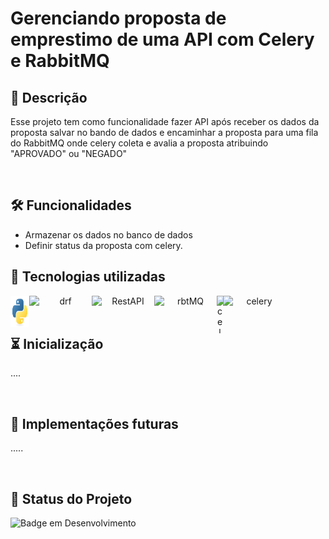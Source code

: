 
# Gerenciando proposta de emprestimo de uma API com Celery e RabbitMQ

## 📖  Descrição

Esse projeto tem como funcionalidade fazer API após receber os dados da proposta salvar no bando de dados e encaminhar a proposta para uma fila do RabbitMQ onde celery coleta e avalia a proposta atribuindo "APROVADO" ou "NEGADO"

<br/>

## 🛠️ Funcionalidades

- Armazenar os dados no banco de dados
- Definir status da proposta com celery.



## 📡 Tecnologias utilizadas 
<div align="center"> 

<img align="left" alt="python" height="50" width="30" src="https://raw.githubusercontent.com/devicons/devicon/master/icons/python/python-original.svg">
<img align="left" alt="drf" height="60" width="100" src="https://img.shields.io/badge/DJANGO-REST-ff1709?style=for-the-badge&logo=django&logoColor=white&color=ff1709&labelColor=gray">
<img align="left" alt="RestAPI" height="60" width="100" src="https://user-images.githubusercontent.com/25181517/192107858-fe19f043-c502-4009-8c47-476fc89718ad.png">

<img align="left" alt="rbtMQ" height="60" width="100" src="https://img.shields.io/badge/RabbitMQ-FF6600.svg?style=for-the-badge&logo=RabbitMQ&logoColor=white">

<img align="left" alt="celery" height="60" width="10" src="https://img.shields.io/badge/Celery-37814A.svg?style=for-the-badge&logo=Celery&logoColor=white">

<img align="left" alt="celery" height="60" width="100" src="https://img.shields.io/badge/Docker-2496ED.svg?style=for-the-badge&logo=Docker&logoColor=white">

</div>
<br/><br/>

## ⏳ Inicialização

....


<br/>

## 🔮 Implementações futuras

.....



<br/>

## 🔎 Status do Projeto

![Badge em Desenvolvimento](https://img.shields.io/badge/Status-Em%20Desenvolvimento-green)

<br/>


